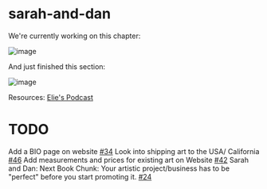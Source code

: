 # sarah-and-dan

We're currently working on this chapter:

![image](https://github.com/user-attachments/assets/8f6522f2-aaf9-40a3-963f-05d6d9c064ed)


And just finished this section:

![image](https://github.com/user-attachments/assets/e7e7c86f-1fe1-4d58-be9b-59dc14a7b146)


Resources:
[Elie's Podcast](https://music.youtube.com/playlist?list=PLEmN937yN2KaPx569bd4i6AOuJR3Uovxs&si=wHbfTo_KFuqT8IP6)


# TODO

Add a BIO page on website [#34](https://github.com/pflagerd/sarah-and-dan/issues/34)
Look into shipping art to the USA/ California [#46](https://github.com/pflagerd/sarah-and-dan/issues/46)
Add measurements and prices for existing art on Website [#42](https://github.com/pflagerd/sarah-and-dan/issues/42)
Sarah and Dan: Next Book Chunk: Your artistic project/business has to be "perfect" before you start promoting it.  [#24](https://github.com/pflagerd/sarah-and-dan/issues/24)



